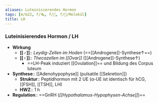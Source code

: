 ```yaml
---
aliases: Luteinisierendes Hormon
tags: [m/m22, f/🗞️, f/🦩, f/🧪/Molekül]
title: LH
---
```

### Luteinisierendes Hormon / LH
- **Wirkung**
	- **[[♂]]**:: *Leydig-Zellen im Hoden* (==[[Androgene]]-Synthese↑==)
	- **[[♀]]**:: *Thecazellen im [[Ovar]]* ([[Androgene]]-Synthese↑)
		- ==LH-Peak induziert [[Ovulation]]== und Bildung des Corpus luteum
- **Synthese**:: [[Adenohypophyse]] (pulsatile [[Sekretion]])
	- **Struktur**:: Peptidhormon mit 2 UE (α-UE ist identisch für hCG, [[FSH]], [[TSH]], LH)
	- **HWZ**:: 1 h
- **Regulation**:: ==GnRH (*[[Hypothalamus-Hypophysen-Achse]]*)==